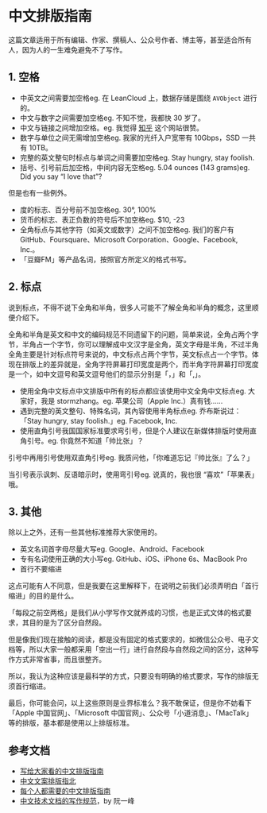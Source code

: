# 中文排版指南 #

这篇文章适用于所有编辑、作家、撰稿人、公众号作者、博主等，甚至适合所有人，因为人的一生难免避免不了写作。

## 1. 空格 ##

 *  中英文之间需要加空格eg. 在 LeanCloud 上，数据存储是围绕 `AVObject` 进行的。
 *  中文与数字之间需要加空格eg. 不知不觉，我都快 30 岁了。
 *  中文与链接之间增加空格。eg. 我觉得 [知乎][Link 1] 这个网站很赞。
 *  数字与单位之间无需增加空格eg. 我家的光纤入户宽带有 10Gbps，SSD 一共有 10TB。
 *  完整的英文整句时标点与单词之间需要加空格eg. Stay hungry, stay foolish.
 *  括号、引号前后加空格，中间内容无空格eg. 5.04 ounces (143 grams)eg. Did you say “I love that”?

但是也有一些例外。

 *  度的标志、百分号前不加空格eg. 30°, 100%
 *  货币的标志、表正负数的符号后不加空格eg. $10, -23
 *  全角标点与其他字符（如英文或数字）之间不加空格eg. 我们的客户有 GitHub、Foursquare、Microsoft Corporation、Google、Facebook, Inc.。
 *  「豆瓣FM」等产品名词，按照官方所定义的格式书写。

## 2. 标点 ##

说到标点，不得不说下全角和半角，很多人可能不了解全角和半角的概念，这里顺便介绍下。

全角和半角是英文和中文的编码规范不同遗留下的问题，简单来说，全角占两个字节，半角占一个字节，你可以理解成中文汉字是全角，英文字母是半角，不过半角全角主要是针对标点符号来说的，中文标点占两个字节，英文标点占一个字节。体现在排版上的差异就是，全角字符屏幕打印宽度是两个，而半角字符屏幕打印宽度是一个，如中文逗号和英文逗号他们的显示分别是「，」和「,」。

 *  使用全角中文标点中文排版中所有的标点都应该使用中文全角中文标点eg. 大家好，我是 stormzhang。eg. 苹果公司（Apple Inc.）真有钱……
 *  遇到完整的英文整句、特殊名词，其內容使用半角标点eg. 乔布斯说过：「Stay hungry, stay foolish.」eg. Facebook, Inc.
 *  使用直角引号我国国家标准要求弯引号，但是个人建议在新媒体排版时使用直角引号。eg. 你竟然不知道「帅比张」？

引号中再用引号使用双直角引号eg. 我质问他，「你难道忘记『帅比张』了么？」

当引号表示讽刺、反语暗示时，使用弯引号eg. 说真的，我也很 “喜欢”「苹果表」哦。

## 3. 其他 ##

除以上之外，还有一些其他标准推荐大家使用的。

 *  英文名词首字母尽量大写eg. Google、Android、Facebook
 *  专有名词使用正确的大小写eg. GitHub、iOS、iPhone 6s、MacBook Pro
 *  首行不要缩进

这点可能有人不同意，但是我要在这里解释下，在说明之前我们必须弄明白「首行缩进」的目的是什么。

「每段之前空两格」是我们从小学写作文就养成的习惯，也是正式文体的格式要求，其目的是为了区分自然段。

但是像我们现在接触的阅读，都是没有固定的格式要求的，如微信公众号、电子文档等，所以大家一般都采用「空出一行」进行自然段与自然段之间的区分，这种写作方式非常省事，而且很整齐。

所以，我认为这种应该是最科学的方式，只要没有明确的格式要求，写作的排版无须首行缩进。

最后，你可能会问，以上这些原则是业界标准么？我不敢保证，但是你不妨看下 「Apple 中国官网」、「Microsoft 中国官网」、公众号「小道消息」、「MacTalk」等的排版，基本都是使用以上排版标准。

## 参考文档 ##

 *  [写给大家看的中文排版指南][Link 2]
 *  [中文文案排版指北][Link 3]
 *  [每个人都需要的中文排版指南][Link 4]
 *  [中文技术文档的写作规范][Link 5]，by 阮一峰


[Link 1]: https://zhuanlan.zhihu.com
[Link 2]: https://zhuanlan.zhihu.com/p/20506092
[Link 3]: https://github.com/mzlogin/chinese-copywriting-guidelines
[Link 4]: http://www.jianshu.com/p/538faa30b17d
[Link 5]: https://github.com/ruanyf/document-style-guide